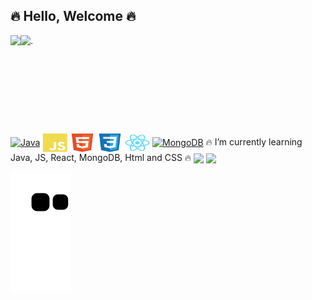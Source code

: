  <h2> 🔥 Hello, Welcome 🔥 </h2>


  <div style="display: flex; flex-direction:row;">
  <a href="https://github.com/Artartur">
  <img height="140em" src="https://github-readme-stats.vercel.app/api?username=Artartur&show_icons=true&theme=tokyonight&include_all_commits=true&count_private=true"/></a>
    <img height="140em" src="https://github-readme-stats.vercel.app/api/top-langs/?username=Artartur&layout=compact&theme=tokyonight"/> .
  </div>
  <div style="display: flex; flex-direction:row;">
    <div style="display: inline_block;"><br>
   <a href="https://www.java.com/pt-BR/download/help/develop.html"><img align="center" alt="Java" height="30" width="40" src="https://cdn.jsdelivr.net/gh/devicons/devicon/icons/java/java-original.svg"></a>
  <a href="https://www.w3schools.com/js/"><img align="center" alt="Javascript" height="30" width="40" src="https://raw.githubusercontent.com/devicons/devicon/master/icons/javascript/javascript-plain.svg"></a>
  <a href="https://www.w3schools.com/html/"><img align="center" alt="HTML" height="30" width="40" src="https://raw.githubusercontent.com/devicons/devicon/master/icons/html5/html5-original.svg"></a>
  <a href="https://www.w3schools.com/css/"><img align="center" alt="CSS" height="30" width="40" src="https://raw.githubusercontent.com/devicons/devicon/master/icons/css3/css3-original.svg"></a>
  <a href="https://pt-br.reactjs.org"><img align="center" alt="React" height="30" width="40" src="https://raw.githubusercontent.com/devicons/devicon/master/icons/react/react-original.svg"></a>
     <a href="https://www.mongodb.com"><img align="center" alt="MongoDB" height="30" width="40" src="https://img.icons8.com/color/480/mongodb.png"></a>
   <a>🔥 I’m currently learning Java, JS, React, MongoDB, Html and CSS 🔥</a> 
  <a href = "mailto:arturgfsx@gmail.com"><img align="center" src="https://img.icons8.com/color/30/000000/gmail--v1.png" target="_blank"></a>
  <a href="https://www.linkedin.com/in/artur-g-souza/" target="_blank"><img align="center"src="https://img.icons8.com/fluency/30/000000/linkedin.png" target="_blank"/></a>
 </div>
   
</div>
 
 
   ![snake gif](https://github.com/Artartur/ArtArtur/blob/output/github-contribution-grid-snake.svg)
  </div>
